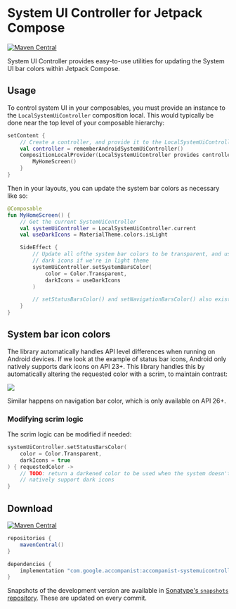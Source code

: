 # System UI Controller for Jetpack Compose

[![Maven Central](https://img.shields.io/maven-central/v/com.google.accompanist/accompanist-systemuicontroller)](https://search.maven.org/search?q=g:com.google.accompanist)

System UI Controller provides easy-to-use utilities for updating the System UI bar colors within Jetpack Compose.

## Usage
To control system UI in your composables, you must provide an instance to the `LocalSystemUiController`
composition local. This would typically be done near the top level of your composable hierarchy:

``` kotlin
setContent {
    // Create a controller, and provide it to the LocalSystemUiController
    val controller = rememberAndroidSystemUiController()
    CompositionLocalProvider(LocalSystemUiController provides controller) {
        MyHomeScreen()
    }
}
```

Then in your layouts, you can update the system bar colors as necessary like so:

``` kotlin
@Composable
fun MyHomeScreen() {
    // Get the current SystemUiController
    val systemUiController = LocalSystemUiController.current
    val useDarkIcons = MaterialTheme.colors.isLight

    SideEffect {
        // Update all ofthe system bar colors to be transparent, and use
        // dark icons if we're in light theme
        systemUiController.setSystemBarsColor(
            color = Color.Transparent,
            darkIcons = useDarkIcons
        )

        // setStatusBarsColor() and setNavigationBarsColor() also exist
    }
}
```

## System bar icon colors
The library automatically handles API level differences when running on Android devices. If we look at the example
of status bar icons, Android only natively supports dark icons on API 23+. This library handles this by automatically
altering the requested color with a scrim, to maintain contrast:

![](api-scrim.png)

Similar happens on navigation bar color, which is only available on API 26+.

### Modifying scrim logic

The scrim logic can be modified if needed:

``` kotlin
systemUiController.setStatusBarsColor(
    color = Color.Transparent,
    darkIcons = true
) { requestedColor ->
    // TODO: return a darkened color to be used when the system doesn't
    // natively support dark icons
}
```

## Download
[![Maven Central](https://img.shields.io/maven-central/v/com.google.accompanist/accompanist-systemuicontroller)](https://search.maven.org/search?q=g:com.google.accompanist)

```groovy
repositories {
    mavenCentral()
}

dependencies {
    implementation "com.google.accompanist:accompanist-systemuicontroller:<version>"
}
```

Snapshots of the development version are available in [Sonatype's `snapshots` repository][snap]. These are updated on every commit.

[compose]: https://developer.android.com/jetpack/compose
[snap]: https://oss.sonatype.org/content/repositories/snapshots/com/google/accompanist/accompanist-systemuicontroller/
